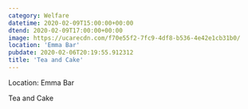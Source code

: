 ```yaml
---
category: Welfare
datetime: 2020-02-09T15:00:00+00:00
dtend: 2020-02-09T17:00:00+00:00
image: https://ucarecdn.com/f70e55f2-7fc9-4df8-b536-4e42e1cb31b0/
location: 'Emma Bar'
pubdate: 2020-02-06T20:19:55.912312
title: 'Tea and Cake'
---
```

Location: Emma Bar

Tea and Cake